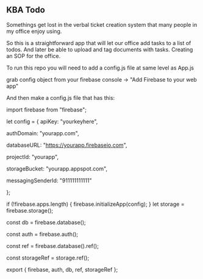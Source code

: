 ## KBA Todo

Somethings get lost in the verbal ticket creation system that many people in my office enjoy using.

So this is a straightforward app that will let our office add tasks to a list of todos. And later be able to upload and tag documents with tasks. Creating an SOP for the office.

To run this repo you will need to add a config.js file at same level as App.js

grab config object from your firebase console -> "Add Firebase to your web app"

And then make a config.js file that has this:





import firebase from "firebase";



let config = {
apiKey: "yourkeyhere",

authDomain: "yourapp.com",

databaseURL: "https://yourapp.firebaseio.com",

projectId: "yourapp",

storageBucket: "yourapp.appspot.com",

messagingSenderId: "911111111111"

};

if (!firebase.apps.length) {
firebase.initializeApp(config);
}
let storage = firebase.storage();

const db = firebase.database();

const auth = firebase.auth();

const ref = firebase.database().ref();

const storageRef = storage.ref();

export { firebase, auth, db, ref, storageRef };
